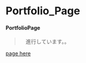 # Portfolio_Page
####  PortfolioPage
>
>
>　進行しています。。
>　

<a href="https://suzinroh.github.io/Page/Suzin.html"> page here</a>
